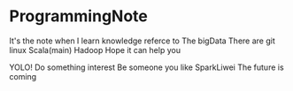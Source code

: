 # ProgrammingNote
It's the note when I learn knowledge referce to The bigData
There are
	git
	linux
	Scala(main)
	Hadoop
Hope it can help you

YOLO! 
Do something interest
Be someone you like
SparkLiwei
The future is coming
